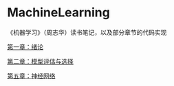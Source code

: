 # MachineLearning
《机器学习》（周志华）读书笔记，以及部分章节的代码实现

[第一章：绪论](机器学习.md#绪论)

[第二章：模型评估与选择](机器学习.md#模型评估与选择)

[第五章：神经网络](机器学习.md#神经网络)
